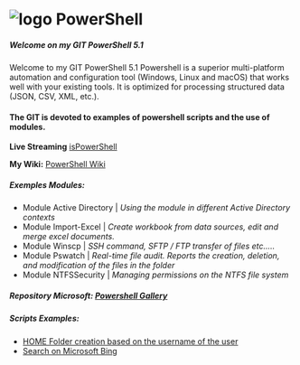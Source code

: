 # ![logo][] PowerShell

##### Welcome on my GIT PowerShell 5.1
Welcome to my GIT PowerShell 5.1
Powershell is a superior multi-platform automation and configuration tool (Windows, Linux and macOS) that works well with your existing tools. It is optimized for processing structured data (JSON, CSV, XML, etc.).

[logo]: https://raw.githubusercontent.com/PowerShell/PowerShell/master/assets/ps_black_64.svg?sanitize=true

#### The GIT is devoted to examples of powershell scripts and the use of modules.
**Live Streaming** [isPowerShell](http://www.facebook.com/ispowershell)

**My Wiki:** [PowerShell Wiki](https://github.com/uTork/PowerShell/wiki)

##### Exemples Modules: 
- Module Active Directory | *Using the module in different Active Directory contexts*
- Module Import-Excel | *Create workbook from data sources, edit and merge excel documents.*
- Module Winscp       | *SSH command, SFTP / FTP transfer of files etc.....*
- Module Pswatch      | *Real-time file audit. Reports the creation, deletion, and modification of the files in the folder*
- Module NTFSSecurity | *Managing permissions on the NTFS file system*

##### Repository Microsoft: [ Powershell Gallery](https://www.powershellgallery.com/)

##### Scripts Examples:
- [HOME Folder creation based on the username of the user ](https://github.com/uTork/Powershell/blob/master/Scripts_Exemples/Creation_de_dossier_en_LOT/creation_dossier_par_nom_utilisateur.ps1)
- [Search on Microsoft Bing](https://github.com/uTork/Powershell/blob/master/Scripts_Exemples/Creation_de_dossier_en_LOT/www_recherche_bing.ps1)
